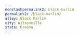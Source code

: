 ```yaml
---
﻿nonslashpermalink2: black-marlin
permalink2: /black-marlin/
alley: Black Marlin
city: Wilsonville
state: Oregon
---
```

